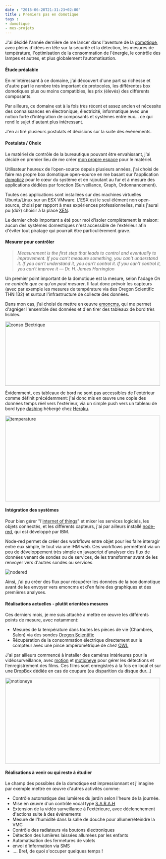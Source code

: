 ```yaml
---
date : "2015-06-20T21:31:23+02:00"
title : Premiers pas en domotique
tags :
- domotique
- mes-projets
---
```

J'ai décidé l'année dernière de me lancer dans l'aventure de la [domotique](/tags/domotique), avec pleins d'idées en tête sur la sécurité et la détection, les mesures de température, l'optimisation de la consommation de l'énergie, le contrôle des lampes et autres, et plus globalement l’automatisation.

#### Étude préalable
En m'intéressant à ce domaine, j'ai découvert d'une part sa richesse et d'autre part le nombre très important de protocoles, les différentes box domotiques plus ou moins compatibles, les prix (élevés) des différents composants.

Par ailleurs, ce domaine est à la fois très récent et assez ancien et nécessite des connaissances en électronique, électricité, informatique avec une notion forte d'intégration de composants et systèmes entre eux… ce qui rend le sujet d'autant plus intéressant.

J'en ai tiré plusieurs postulats et décisions sur la suite des événements.

#### Postulats / Choix
Le matériel de contrôle de la bureautique pouvant être envahissant, j'ai décidé en premier lieu de me créer [mon propre espace](/2015/04/mon-datacenter/) pour le matériel.

Utilisateur heureux de l’open-source depuis plusieurs années, j'ai choisi de faire ma propre box domotique
open-source en me basant sur l'application [domoticz](http://domoticz.com/) pour le cœur du système et en rajoutant au fur et à mesure des applications dédiées par fonction (Surveillance, Graph, Ordonnancement).

Toutes ces applications sont installées sur des machines virtuelles Ubuntu/Linux sur un ESX VMware.
L'ESX est le seul élément non open-source, choisi par rapport à mes expériences professionnelles, mais j'aurai pu (dû?) choisir à la place [XEN](http://www.xenproject.org/).

Le dernier choix important a été pour moi d'isoler complètement la maison: aucun des systèmes domestiques n'est accessible de l'extérieur afin d'éviter tout piratage qui pourrait être particulièrement grave.

#### Mesurer pour contrôler
> *Measurement is the first step that leads to control and eventually to improvement. If you can’t measure something, you can’t understand it. If you can’t understand it, you can’t control it. If you can’t control it, you can’t improve it — Dr. H. James Harrington*

Un premier point important de la domotique est la mesure, selon l'adage *On ne contrôle que ce qu'on peut mesurer*. Il faut donc prévoir les capteurs (avec par exemple les mesures de température via des Oregon Scientific THN 132) et surtout l'infrastructure de collecte des données.

Dans mon cas, j'ai choisi de mettre en œuvre [emoncms](http://emoncms.org/), qui me permet d'agréger l'ensemble des données et d'en tirer des tableaux de bord très lisibles.

<img src="https://c1.staticflickr.com/1/461/18397964043_7c43f8dea1.jpg" width="500" height="207" alt="conso Electrique">

Évidemment, ces tableaux de bord ne sont pas accessibles de l'extérieur comme définit précédemment: j'ai donc mis en œuvre une copie des données temps réel vers l'extérieur, via un simple push vers un tableau de bord type [dashing](http://dashing.io/) hébergé chez [Heroku](http://www.heroku.co). 

<img src="https://c1.staticflickr.com/1/537/18397961713_b644294b27.jpg" width="500" height="276" alt="temperature">

#### Intégration des systèmes
Pour bien gérer "l'[internet of things](https://en.wikipedia.org/wiki/Internet_of_Things)" et mixer les services logiciels, les objets connectés, et les différents capteurs, j'ai par ailleurs installé [node-red](http://nodered.org/), qui est développé par IBM.

Node-red permet de créer des workflows entre objet pour les faire interagir entre eux simple, le tout via une IHM web. Ces workflows permettent via un peu de développement très simple en javascript d'analyser des flux de données venant de sondes ou de services, de les transformer avant de les renvoyer vers d'autres sondes ou services.

<img src="http://nodered.org/images/node-red-screenshot-sm.png" alt="nodered">

Ainsi, j'ai pu créer des flux pour récupérer les données de la box domotique avant de les envoyer vers emoncms et d'en faire des graphiques et des premières analyses.

#### Réalisations actuelles - plutôt orientées mesures
Ces derniers mois, je me suis attaché à mettre en œuvre les différents points de mesure, avec notamment:

* Mesures de la température dans toutes les pièces de vie (Chambres, Salon) via des sondes [Oregon Scientific](http://www.amazon.fr/Oregon-Scientific-THN-D%C3%A9tecteur-temp%C3%A9rature/dp/B000PEDJVI)
* Récupération de la consommation électrique directement sur le compteur avec une pince ampérométrique de chez [OWL](http://www.amazon.fr/dp/B006R7E8MG/ref=pe_386181_37038081_TE_3p_dp_1)

J'ai par ailleurs commencé à installer des caméras intérieures pour la vidéosurveillance, avec [motion](http://www.lavrsen.dk/foswiki/bin/view/Motion/WebHome) et [motioneye](https://github.com/ccrisan/motioneye) pour gérer les détections et l'enregistrement des films. Ces films sont enregistrés à la fois en local et sur une DropBox dédiée en cas de coupure (ou disparition du disque dur...)

<img src="https://github.com/ccrisan/motioneye/wiki/images/desktop-view.png" width="500" height="276" alt="motioneye">

#### Réalisations à venir ou qui reste à étudier
Le champ des possibles de la domotique est impressionnant et j'imagine par exemple mettre en œuvre d'autres activités comme: 

* Contrôle automatique des lumières du jardin selon l'heure de la journée.
* Mise en œuvre d'un contrôle vocal type [S.A.R.A.H](http://blog.encausse.net/s-a-r-a-h/)
* Extension de la vidéo surveillance à l'extérieure, avec déclenchement d'actions suite à des événements
* Mesure de l'humidité dans la salle de douche pour allumer/éteindre la VMC
* Contrôle des radiateurs via boutons électroniques
* Détection des lumières laissées allumées par les enfants
* Automatisation des fermetures de volets
* envoi d'information via SMS
* ....
Bref, de quoi s'occuper quelques temps !
